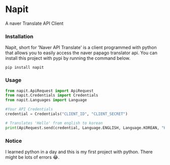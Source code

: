 # Napit
A naver Translate API Client

### Installation
Napit, short for 'Naver API Translate' is a client programmed with python that allows you to easily access the naver papago translator api. 
You can install this project with pypi by running the command below.
```
pip install napit
```
### Usage
```python
from napit.ApiRequest import ApiRequest
from napit.Credentials import Credentials
from napit.Languages import Language

#Your API Credentials
credential = Credentials("CLIENT_ID", "CLIENT_SECRET")

# Translates 'Hello' from english to korean
print(ApiRequest.send(credential, Language.ENGLISH, Language.KOREAN, "Hello").text) 

```
### Notice
I learned python in a day and this is my first project with python. There might be lots of errors 😂.
